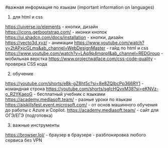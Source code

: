 #важная информация по языкам (important information on languages)



1. для html и css

https://uiverse.io/elements - кнопки, дизайн
https://icons.getbootstrap.com/ - иконки кнопок
https://ui.shadcn.com/docs/installation - кнопки, дизайн
https://vecto3d.xyz/ - анимации 
https://www.youtube.com/watch?v=2tAPxjcGLms&ab_channel=WebDesignMaster - гайд по html и css
https://www.youtube.com/watch?v=LAq9p4mqrpI&ab_channel=REDGroup - мобильная верстка 
https://www.projectwallace.com/css-code-quality - проверка CSS кода



2. обучение

https://youtube.com/shorts/eBk-gZ8ht5c?si=8e8ZQIbcPp366RY1 - командная строка
https://youtube.com/shorts/sgIcHQvxM38?si=eKNVz-o_R2YKaeoG - бесплатный учебник с языками
https://academy.mediasoft.team/ - разные уроки по языкам
https://aiskillsfest.event.microsoft.com/ - от основ машинного обучения до работы с Azure и Copilot.
https://academy.mediasoft.team/ - сайт для ОГЭ/ЕГЭ (подготовка) 



3. важные инструменты

https://browser.lol/ - браузер в браузере - разблокировка любого сервиса без VPN











